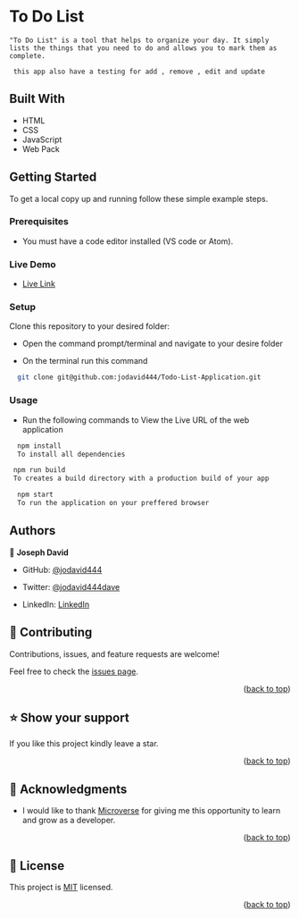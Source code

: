 # To Do List 

`"To Do List" is a tool that helps to organize your day. It simply lists the things that you need to do and allows you to mark them as complete.`

` this app also have a testing for add , remove , edit and update`

## Built With

- HTML
- CSS
- JavaScript
- Web Pack

## Getting Started

To get a local copy up and running follow these simple example steps.

### Prerequisites

- You must have a code editor installed (VS code or Atom).

### Live Demo

- [Live Link ](https://jodavid444.github.io/Todo-List-Application)

### Setup

Clone this repository to your desired folder:

- Open the command prompt/terminal and navigate to your desire folder

- On the terminal run this command


```sh
  git clone git@github.com:jodavid444/Todo-List-Application.git
```

### Usage 

- Run the following commands to View the Live URL of the web application


```sh
  npm install
  To install all dependencies
```


```sh
 npm run build 
 To creates a build directory with a production build of your app
```


```sh
  npm start
  To run the application on your preffered browser
```

## Authors

👤 **Joseph David**

- GitHub: [@jodavid444](https://github.com/jodavid444)

- Twitter: [@jodavid444dave](https://twitter.com/jodavid444dave)

- LinkedIn: [LinkedIn](https://linkedin.com/in/joseph-david-01a8a5243)



## 🤝 Contributing <a name="contributing"></a>

Contributions, issues, and feature requests are welcome!

Feel free to check the [issues page](../../issues/).

<p align="right">(<a href="#readme-top">back to top</a>)</p>

## ⭐️ Show your support <a name="support"></a>

If you like this project kindly leave a star.

<p align="right">(<a href="#readme-top">back to top</a>)</p>

## 🙏 Acknowledgments <a name="acknowledgements"></a>

- I would like to thank [Microverse](https://www.microverse.org/) for giving me this opportunity to learn and grow as a developer.

<p align="right">(<a href="#readme-top">back to top</a>)</p>

## 📝 License <a name="license"></a>

This project is [MIT](./LICENSE) licensed.

<p align="right">(<a href="#readme-top">back to top</a>)</p>
